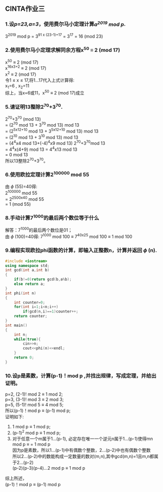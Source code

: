 ## CINTA作业三
### 1.设*p=23,a=3*，使用费尔马小定理计算*a<sup>2019</sup> mod p*.
3<sup>2019</sup> mod p = 3<sup>91 x (23-1)+17</sup> = 3<sup>17</sup>  = 16 (mod 23) 

### 2.使用费尔马小定理求解同余方程x<sup>50</sup> $\equiv$ 2 (mod 17)
x<sup>50</sup> $\equiv$ 2 (mod 17) </br> x<sup>16x3+2</sup> $\equiv$ 2 (mod 17) </br> x<sup>2</sup> $\equiv$ 2 (mod 17)  
令1 $\leqslant$ x $\leqslant$ 17,将1...17代入上式计算得:  
x<sub>1</sub>=6 , x<sub>2</sub>=11  
综上，当x=6或11，x<sup>50</sup> $\equiv$ 2 (mod 17)成立

### 5.请证明13整除2<sup>70</sup>+3<sup>70</sup>.  
  2<sup>70</sup>+3<sup>70</sup> (mod 13)   
= (2<sup>70</sup> mod 13 + 3<sup>70</sup> mod 13) mod 13  
= (2<sup>5x12+10</sup> mod 13 + 3<sup>5x12+10</sup> mod 13) mod 13  
= (2<sup>10</sup> mod 13 + 3<sup>10</sup> mod 13) mod 13  
= (4<sup>4</sup>x4 mod 13+(-4)<sup>4</sup>x9 mod 13) 2<sup>70</sup>+3<sup>70</sup>mod 13  
= 4<sup>4</sup>x(4+9) mod 13
= 4<sup>4</sup>x13 mod 13  
= 0 mod 13  
所以13整除2<sup>70</sup>+3<sup>70</sup>。

### 6.使用欧拉定理计算2<sup>100000</sup> mod 55  
由 $\phi$ (55)=40得:  
2<sup>100000</sup> mod 55  
= 2<sup>2500x40</sup> mod 55  
= 1 (mod 55)  

### 8.手动计算7<sup>1000</sup>的最后两个数位等于什么
解答：7<sup>1000</sup>的最后两个数位是01；  
由 $\phi$ (100)=40得: 7<sup>1000</sup> mod 100 $\equiv$ 7<sup>40x25</sup> mod 100 $\equiv$ 1 mod 100 

### 9.编程实现欧拉phi函数的计算，即输入正整数n，计算并返回 $\phi$ (n).
```c++
#include <iostream>
using namespace std;
int gcd(int a,int b)
{
	if(b!=0)return gcd(b,a%b);
	else return a;
}
int phi(int n)
{
	int counter=0;
	for(int i=1;i<n;i++)
		if(gcd(n,i)==1)counter++;
	return counter;
}
int main()
{
	int n;
	while(true){
		cin>>n;
		cout<<phi(n)<<endl;
	}
	return 0;
}
```

### 10.设p是素数，计算(p-1)！mod p ,并找出规律，写成定理，并给出证明。
p=2, (2-1)! mod 2 $\equiv$ 1 mod 2;  
p=3, (3-1)! mod 3 $\equiv$ 2 mod 3;  
p=5, (5-1)! mod 5 $\equiv$ 4 mod 5;  
所以(p-1)！mod p $\equiv$ (p-1) mod p;  
证明如下:
1) 1 mod p $\equiv$ 1 mod p;
2) (p-1)<sup>2</sup> mod p $\equiv$ 1 mod p;
3) 对于任意一个m属于1...(p-1), 必定存在唯一一个逆元n属于1...(p-1)使得mn mod p $\equiv$ = 1 mod p  
   因为p是素数，所以1...(p-1)中有偶数个整数，2...(p-2)中也有偶数个整数  
   所以2...(p-2)中的数能构成一定数量的数对(m,n),其中gcd(m,n)=1且m,n都属于2...(p-2)  
   (p-2)(p-3)(p-4)...2 mod p $\equiv$ 1 mod p

综上所述，  
(p-1)！mod p $\equiv$ (p-1) mod p
